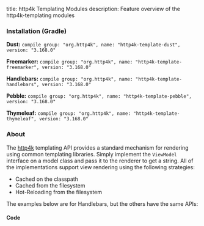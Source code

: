 title: http4k Templating Modules
description: Feature overview of the http4k-templating modules

### Installation (Gradle)
**Dust:** ```compile group: "org.http4k", name: "http4k-template-dust", version: "3.168.0"```

**Freemarker:** ```compile group: "org.http4k", name: "http4k-template-freemarker", version: "3.168.0"```

**Handlebars:** ```compile group: "org.http4k", name: "http4k-template-handlebars", version: "3.168.0"```

**Pebble:** ```compile group: "org.http4k", name: "http4k-template-pebble", version: "3.168.0"```

**Thymeleaf:** ```compile group: "org.http4k", name: "http4k-template-thymeleaf", version: "3.168.0"```

### About
The [http4k] templating API provides a standard mechanism for rendering using common templating libraries. Simply implement the `ViewModel` interface on a model class and pass it to the renderer to get a string. All of the implementations support view rendering using the following strategies:

* Cached on the classpath
* Cached from the filesystem
* Hot-Reloading from the filesystem

The examples below are for Handlebars, but the others have the same APIs:

#### Code  [<img class="octocat"/>](https://github.com/http4k/http4k/blob/master/src/docs/guide/modules/templating/example.kt)

 <script src="https://gist-it.appspot.com/https://github.com/http4k/http4k/blob/master/src/docs/guide/modules/templating/example.kt"></script>

[http4k]: https://http4k.org
